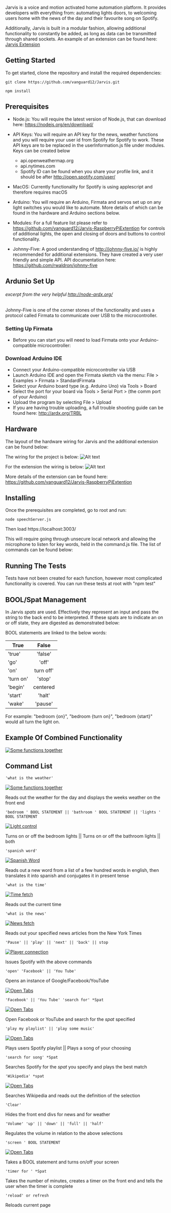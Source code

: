 
Jarvis is a voice and motion activated home automation platform. It provides developers with everything from: automating lights doors, to welcoming users home with the news of the day and their favourite song on Spotify.

Additionally, Jarvis is built in a modular fashion, allowing additional functionality to constantly be added, as long as data can be transmitted through shared sockets. An example of an extension can be found here: [Jarvis Extension](https://github.com/vanguard12/Jarvis-RaspberryPiExtention)

## Getting Started


To get started, clone the repository and install the required dependencies:

```
git clone https://github.com/vanguard12/Jarvis.git

npm install
```

## Prerequisites

- Node.js: You will require the latest version of Node.js, that can download here: https://nodejs.org/en/download/

- API Keys: You will require an API key for the news, weather functions and you will require your user id from Spotify for Spotify to work. These API keys are to be replaced in the userInformation.js file under modules. Keys can be created below
  - api.openweathermap.org
  - api.nytimes.com
  - Spotify ID can be found when you share your profile link, and it should be after http://open.spotify.com/user/

- MacOS: Currently functionality for Spotify is using applescript and therefore requires macOS

- Arduino: You will require an Arduino, Firmata and servos set up on any light switches you would like to automate. More details of which can be found in the hardware and Arduino sections below. 

- Modules: For a full feature list please refer to https://github.com/vanguard12/Jarvis-RaspberryPiExtention for controls of additional lights, the open and closing of doors and buttons to control functionality.

- Johnny-Five: A good understanding of http://johnny-five.io/ is highly recommended for additional extensions. They have created a very user friendly and simple API. API documentation here: https://github.com/rwaldron/johnny-five


## Ardunio Set Up 
###### excerpt from the very helpful http://node-ardx.org/

Johnny-Five is one of the corner stones of the functionality and uses a protocol called Firmata to communicate over USB to the microcontroller.

### Setting Up Firmata

- Before you can start you will need to load Firmata onto your Arduino-compatible microcontroller:

### Download Arduino IDE

- Connect your Arduino-compatible microcontroller via USB
- Launch Arduino IDE and open the Firmata sketch via the menu: File > Examples > Firmata > StandardFirmata
- Select your Arduino board type (e.g. Arduino Uno) via Tools > Board
- Select the port for your board via Tools > Serial Port > (the comm port of your Arduino)
- Upload the program by selecting File > Upload
- If you are having trouble uploading, a full trouble shooting guide can be found here: http://ardx.org/TRBL


## Hardware

The layout of the hardware wiring for Jarvis and the additional extension can be found below:

The wiring for the project is below:
![Alt text](public/images/jarvis_hardware.jpg?raw=true "Fritzing version of hardware set up")

For the extension the wiring is below: 
![Alt text](https://raw.githubusercontent.com/vanguard12/Jarvis-RaspberryPiExtention/master/images/piServer.jpg?raw=true "Fritzing version of hardware set up")

More details of the extension can be found here: https://github.com/vanguard12/Jarvis-RaspberryPiExtention


## Installing

Once the prerequisites are completed, go to root and run:

```
node speechServer.js
```

Then load https://localhost:3003/

This will require going through unsecure local network and allowing the microphone to listen for key words, held in the command.js file. The list of commands can be found below:


## Running The Tests

Tests have not been created for each function, however most complicated functionality is covered. You can run these tests at root with "npm test"


## BOOL/Spat Management

In Jarvis *spats* are used. Effectively they represent an input and pass the string to the back end to be interpreted. If these spats are to indicate an on or off state, they are digested as demonstrated below:

BOOL statements are linked to the below words: 


| True        | False       |    
| ------------|:-----------:|
| 'true'      | 'false'     |
| 'go'        | 'off'       |
| 'on'        | turn off'   |
| 'turn on'   | 'stop'      |
| 'begin'     | centered    |
| 'start'     | 'halt'      |
| 'wake'      | 'pause'     |


For example: "bedroom {on}", "bedroom {turn on}", "bedroom {start}" would all turn the light on.


## Example Of Combined Functionality

[![Some functions together](https://img.youtube.com/vi/FZidrpRyMmw/0.jpg)](http://www.youtube.com/watch?v=FZidrpRyMmw)



## Command List

```
'what is the weather'
```
[![Some functions together](https://img.youtube.com/vi/MQJssPOCcvs/0.jpg)](http://www.youtube.com/watch?v=MQJssPOCcvs)

Reads out the weather for the day and displays the weeks weather on the front end 

```
'bedroom ' BOOL STATEMENT || 'bathroom ' BOOL STATEMENT || 'lights ' BOOL STATEMENT
```
[![Light control](https://img.youtube.com/vi/vsF7BOcIcHc/0.jpg)](http://www.youtube.com/watch?v=vsF7BOcIcHc)

Turns on or off the bedroom lights || Turns on or off the bathroom lights || both

```
'spanish word'
```
[![Spanish Word](https://img.youtube.com/vi/putezPJB2xE/0.jpg)](http://www.youtube.com/watch?v=putezPJB2xE)


Reads out a new word from a list of a few hundred words in english, then translates it into spanish and conjugates it in present tense

```
'what is the time'
```
[![Time fetch](https://img.youtube.com/vi/l_4Bto7Jdp8/0.jpg)](http://www.youtube.com/watch?v=l_4Bto7Jdp8)

Reads out the current time

```
'what is the news'
```
[![News fetch](https://img.youtube.com/vi/PFzltRlG_b4/0.jpg)](http://www.youtube.com/watch?v=PFzltRlG_b4)

Reads out your specified news articles from the New York Times

```
'Pause' || 'play' || 'next' || 'back' || stop
```
[![Player connection](https://img.youtube.com/vi/jOhSzYSmdE/0.jpg)](http://www.youtube.com/watch?v=jOhSzYSmdE)

Issues Spotify with the above commands

```
'open' 'Facebook' || 'You Tube'
```
Opens an instance of Google/Facebook/YouTube

[![Open Tabs](https://img.youtube.com/vi/LHDqOTiI6ZI/0.jpg)](http://www.youtube.com/watch?v=LHDqOTiI6ZI)

```
'Facebook' || 'You Tube' 'search for' *Spat
```
[![Open Tabs](https://img.youtube.com/vi/bTU4utSTPNY/0.jpg)](http://www.youtube.com/watch?v=bTU4utSTPNY)

Open Facebook or YouTube and search for the *spat* specified

```
'play my playlist' || 'play some music'
```
[![Open Tabs](https://img.youtube.com/vi/-WgycpPOQEc/0.jpg)](http://www.youtube.com/watch?v=-WgycpPOQEc)

Plays users Spotify playlist || Plays a song of your choosing

```
'search for song' *Spat
```
Searches Spotify for the *spat* you specify and plays the best match

```
'Wikipedia' *spat
```
[![Open Tabs](https://img.youtube.com/vi/B4qq65lz-rE/0.jpg)](http://www.youtube.com/watch?v=B4qq65lz-rE)

Searches Wikipedia and reads out the definition of the selection

```
'Clear' 
```
Hides the front end divs for news and for weather

```
'Volume' 'up' || 'down' || 'full' || 'half' 
```
Regulates the volume in relation to the above selections

```
'screen ' BOOL STATEMENT
```
[![Open Tabs](https://img.youtube.com/vi/g7o9jGtsu0o/0.jpg)](http://www.youtube.com/watch?v=g7o9jGtsu0o)

Takes a BOOL statement and turns on/off your screen

```
'timer for ' *Spat
```
Takes the number of minutes, creates a timer on the front end and tells the user when the timer is complete

```
'reload' or refresh
```
Reloads current page







